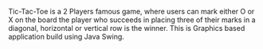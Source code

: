 Tic-Tac-Toe is a 2 Players famous game, where users can 
mark either O or X on the board the player who succeeds in 
placing three of their marks in a diagonal, horizontal or vertical row is the winner.
This is Graphics based application build using Java Swing.
